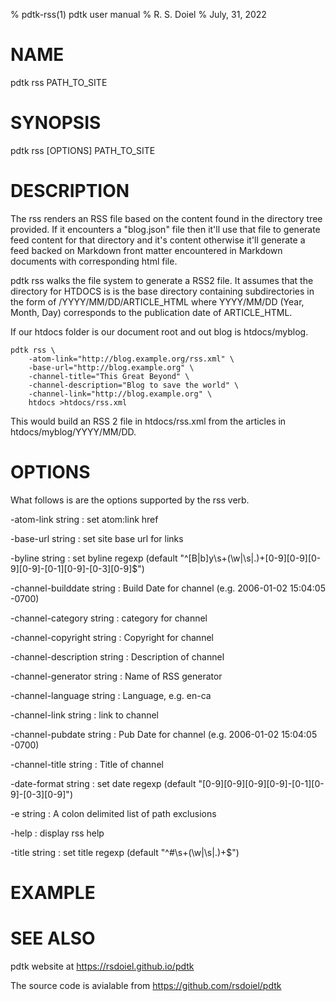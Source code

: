 % pdtk-rss(1) pdtk user manual
% R. S. Doiel
% July, 31, 2022

# NAME

pdtk rss PATH_TO_SITE

# SYNOPSIS

pdtk rss [OPTIONS] PATH_TO_SITE 

# DESCRIPTION

The rss renders an RSS file based on the content found in the
directory tree provided. If it encounters a "blog.json" file then
it'll use that file to generate feed content for that directory
and it's content otherwise it'll generate a feed backed on Markdown
front matter encountered in Markdown documents with corresponding
html file.

pdtk rss walks the file system to generate a RSS2 file. It assumes 
that the directory for HTDOCS is is the base directory containing 
subdirectories in the form of /YYYY/MM/DD/ARTICLE_HTML where 
YYYY/MM/DD (Year, Month, Day) corresponds to the publication date 
of ARTICLE_HTML.

If our htdocs folder is our document root and out blog is
htdocs/myblog.

    pdtk rss \
        -atom-link="http://blog.example.org/rss.xml" \
        -base-url="http://blog.example.org" \
        -channel-title="This Great Beyond" \
        -channel-description="Blog to save the world" \
        -channel-link="http://blog.example.org" \
        htdocs >htdocs/rss.xml

This would build an RSS 2 file in htdocs/rss.xml from the
articles in htdocs/myblog/YYYY/MM/DD.

# OPTIONS

What follows is are the options supported by the rss verb.

-atom-link string
: set atom:link href

-base-url string
: set site base url for links

-byline string
: set byline regexp (default "^[B|b]y\\s+(\\w|\\s|.)+[0-9][0-9][0-9][0-9]-[0-1][0-9]-[0-3][0-9]$")

-channel-builddate string
: Build Date for channel (e.g. 2006-01-02 15:04:05 -0700)

-channel-category string
: category for channel

-channel-copyright string
: Copyright for channel

-channel-description string
: Description of channel

-channel-generator string
: Name of RSS generator

-channel-language string
: Language, e.g. en-ca

-channel-link string
: link to channel

-channel-pubdate string
: Pub Date for channel (e.g. 2006-01-02 15:04:05 -0700)

-channel-title string
: Title of channel

-date-format string
: set date regexp (default "[0-9][0-9][0-9][0-9]-[0-1][0-9]-[0-3][0-9]")

-e string
: A colon delimited list of path exclusions

-help
: display rss help

-title string
: set title regexp (default "^#\\s+(\\w|\\s|.)+$")


# EXAMPLE

# SEE ALSO

pdtk website at https://rsdoiel.github.io/pdtk

The source code is avialable from https://github.com/rsdoiel/pdtk


